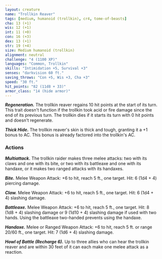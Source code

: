 ```yaml
---
layout: creature
name: "Trollkin Reaver"
tags: [medium, humanoid (trollkin), cr4, tome-of-beasts]
cha: 13 (+1)
wis: 12 (+1)
int: 11 (+0)
con: 16 (+3)
dex: 13 (+1)
str: 19 (+4)
size: Medium humanoid (trollkin)
alignment: neutral
challenge: "4 (1100 XP)"
languages: "Common, Trollkin"
skills: "Intimidation +5, Survival +3"
senses: "darkvision 60 ft."
saving_throws: "Con +5, Wis +3, Cha +3"
speed: "30 ft."
hit_points: "82 (11d8 + 33)"
armor_class: "14 (hide armor)"
---
```


***Regeneration.*** The trollkin reaver regains 10 hit points at the start of its turn. This trait doesn't function if the trollkin took acid or fire damage since the end of its previous turn. The trollkin dies if it starts its turn with 0 hit points and doesn't regenerate.

***Thick Hide.*** The trollkin reaver's skin is thick and tough, granting it a +1 bonus to AC. This bonus is already factored into the trollkin's AC.

### Actions

***Multiattack.*** The trollkin raider makes three melee attacks: two with its claws and one with its bite, or two with its battleaxe and one with its handaxe, or it makes two ranged attacks with its handaxes.

***Bite.*** Melee Weapon Attack: +6 to hit, reach 5 ft., one target. Hit: 6 (1d4 + 4) piercing damage.

***Claw.*** Melee Weapon Attack: +6 to hit, reach 5 ft., one target. Hit: 6 (1d4 + 4) slashing damage.

***Battleaxe.*** Melee Weapon Attack: +6 to hit, reach 5 ft., one target. Hit: 8 (1d8 + 4) slashing damage or 9 (1d10 + 4) slashing damage if used with two hands. Using the battleaxe two-handed prevents using the handaxe.

***Handaxe.*** Melee or Ranged Weapon Attack: +6 to hit, reach 5 ft. or range 20/60 ft., one target. Hit: 7 (1d6 + 4) slashing damage.

***Howl of Battle (Recharge 6).*** Up to three allies who can hear the trollkin reaver and are within 30 feet of it can each make one melee attack as a reaction.

